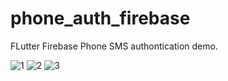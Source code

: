 # phone_auth_firebase

FLutter Firebase Phone SMS authontication demo.



![1](https://user-images.githubusercontent.com/38894285/149532415-f72e61bd-ef88-4269-9c87-ba660b947db1.png)
![2](https://user-images.githubusercontent.com/38894285/149532455-fddcbe4b-82f4-408e-a7ee-979c42482c9b.png)
![3](https://user-images.githubusercontent.com/38894285/149532474-0c494413-078d-4ae4-8d59-d350c2046acd.png)
